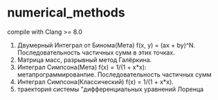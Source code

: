 # numerical_methods
compile with Clang >= 8.0
1. Двумерный Интеграл от Бинома(Мета) f(x, y) = (ax + by)^N. Последовательность частичных сумм в этих точках.
2. Матрица масс, разрывный метод Галёркина.
3. Интеграл Симпсона(Мета) f(x) = 1/(1 + x*x): метапрограммированпие. Последовательность частичных сумм
4. Интеграл Симпсона(Классический) f(x) = 1/(1 + x*x).
5. траектория системы "дифференциальныx уравнений Лоренца

